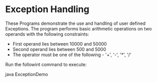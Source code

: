 # Exception Handling
These Programs demonstrate the use and handling of user defined Exceptions. The program performs basic arithmetic operations on two operands with the following constraints:
* First operand lies between 10000 and 50000
* Second operand lies between 500 and 5000
* The operator must be one of the following - '+', '-', '*', '/'

Run the followint command to execute:

java ExceptionDemo


